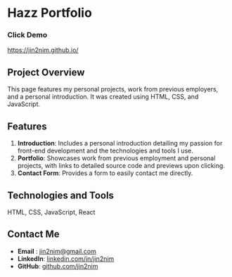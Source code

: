 # Hazz Portfolio

### Click Demo

https://jin2nim.github.io/

## Project Overview

This page features my personal projects, work from previous employers, and a personal introduction. It was created using HTML, CSS, and JavaScript.

## Features

1. **Introduction**: Includes a personal introduction detailing my passion for front-end development and the technologies and tools I use.
2. **Portfolio**: Showcases work from previous employment and personal projects, with links to detailed source code and previews upon clicking.
3. **Contact Form**: Provides a form to easily contact me directly.

## Technologies and Tools

HTML, CSS, JavaScript, React

## Contact Me

- **Email** : jin2nim@gmail.com
- **LinkedIn**: [linkedin.com/in/jin2nim](https://www.linkedin.com/in/jin2nim)
- **GitHub**: [github.com/jin2nim](https://github.com/jin2nim)
